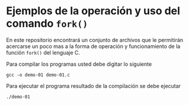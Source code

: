 # Ejemplos de la operación y uso del comando `fork()`

En este repositorio encontrará un conjunto de archivos que le permitirán 
acercarse un poco mas a la forma de operación y funcionamiento de la función
`fork()` del lenguaje C.

Para compilar los programas usted debe digitar lo siguiente

	gcc -o demo-01 demo-01.c

Para ejecutar el programa resultado de la compilación se debe ejecutar

	./demo-01
